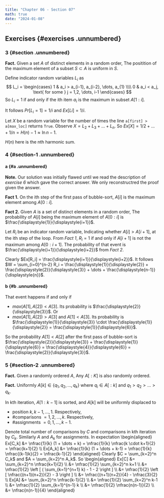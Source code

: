 ```yaml
---
title: "Chapter 06 - Section 07"
math: true
date: "2024-01-08"
---
```


$\newcommand{\nfrac}[2]{\frac{\displaystyle{#1}}{\displaystyle{#2}}}$

## Exercises {#exercises .unnumbered}

### 3 {#section .unnumbered}

**Fact.** Given a set $A$ of distinct elements in a random order, The positition of the maximum element of a subset $S \subset A$ is uniform in $S$.

Define indicator random variables $L_i$ as
$$
L_i =
    \begin{cases} 
        1 & a_i > a_{i-1}, a_{i-2}, \dots, a_{1} \\\\
        0 & a_i < a_j, \text{ for some } j = 1,2, \dots, i-1 
    \end{cases}
$$
So $L_i = 1$ if and only if the ith item $a_i$ is the maximum in subset $A[1:i]$.

It follows $Pr[L_i = 1] = 1/i$ and $Ex[Li] = 1/i$.

Let $X$ be a random variable for the number of times the line `a[first] > a[max_loc]` returns `True`. Observe $X = L_2 + L_3 + \dots + L_n$. So $Ex[X] = 1/2 + \dots + 1/n = H(n) - 1 \approx \ln n - 1$.

$H(n)$ here is the nth harmonic sum.


### 4 {#section-1 .unnumbered}

#### a {#a .unnumbered}

**Note.** Our solution was initially flawed until we read the description of *exercise 6* which gave the correct answer. We only reconstructred the proof given the answer.

**Fact 1.** On the ith step of the first pass of bubble-sort, $A[i]$ is the maximum element among $A[0:i]$.

**Fact 2.** Given $A$ is a set of distinct elements in a random order, The probability of $A[i]$ being the maximum element of $A[0:i]$ is $\frac{\displaystyle{1}}{\displaystyle{i+1}}$.

Let $R_i$ be an indicator random variable, Indicating whether $A[i] > A[i+1]$, at the ith step of the loop. From *Fact 1*, $R_i = 1$ if and only if $A[i+1]$ is not the maximum among $A[0:i+1]$. The probability of that event is $\frac{\displaystyle{i+1}}{\displaystyle{i+2}}$ from *Fact 2*.

Clearly $Ex[R_i] = \frac{\displaystyle{i+1}}{\displaystyle{i+2}}$. It follows $W = \sum_{i=0}^{n-2} R_i = \frac{\displaystyle{1}}{\displaystyle{2}} + \frac{\displaystyle{2}}{\displaystyle{3}} + \dots + \frac{\displaystyle{n-1}}{\displaystyle{n}}$.

#### b {#b .unnumbered}

That event happens if and only if
- $max(A[1], A[2]) < A[3]$. Its probability is $\frac{\displaystyle{2}}{\displaystyle{3}}$. Or
- $max(A[1], A[2]) > A[3]$ and $A[1] < A[3]$. Its probability is $\frac{\displaystyle{1}}{\displaystyle{3}} \cdot \frac{\displaystyle{1}}{\displaystyle{2}} = \frac{\displaystyle{1}}{\displaystyle{6}}$.

So the probability $A[1] < A[2]$ after the first pass of bubble-sort is $\frac{\displaystyle{2}}{\displaystyle{3}} + \frac{\displaystyle{1}}{\displaystyle{6}} = \frac{\displaystyle{4}}{\displaystyle{6}} = \frac{\displaystyle{2}}{\displaystyle{3}}$.


### 5 {#section-2 .unnumbered}

**Fact.** Given a randomly ordered $A$, Any $A[:K]$ is also randomly ordered.

**Fact.** Uniformly $A[k] \in \{ q_1, q_2, \dots, q_k \}$ where $q_i \in A[:k]$ and $q_1 > q_2 > \dots > q_k$.

In kth iteration, $A[1:k-1]$ is sorted, and $A[k]$ will be uniformly displaced to
- position $k, k-1, \dots, 1$. Respectively,
- #comparisons $= 1,2, \dots, k$. Respectively,
- #assignments $= 0, 1, \dots, k-1$.

Denote total number of comparisons by $C$ and comparisons in kth iteration by $C_k$. Similarly $A$ and $A_k$ for assignments. In expectation
\begin{aligned}
    Ex[C_k] &= \nfrac{1}{k} (1 + \dots + k) = \nfrac{1}{k} \nfrac{k \cdot k+1}{2} = \nfrac{k+1}{2} \\\\
    Ex[A_k] &= \nfrac{1}{k} (1 + \dots + k-1) = \nfrac{1}{k} \nfrac{(k-1)k}{2} = \nfrac{k-1}{2}
\end{aligned}
Clearly $C = \sum_{k=2}^n C_k$ and $A = \sum_{k=2}^n A_k$. So
\begin{aligned}
    Ex[C] &= \sum_{k=2}^n \nfrac{k+1}{2} \\\\
          &= \nfrac{1}{2} \sum_{k=2}^n k+1 \\\\
          &= \nfrac{1}{2} \left [ ( \sum_{k=1}^{n+1} k) - 1 - 2 \right ] \\\\
          &= \nfrac{1}{2} \left [ \nfrac{(n+1)(n+2)}{2} - 3 \right ] \\\\
          &= \nfrac{(n+1)(n+2)}{4} - \nfrac{3}{2} \\\\
    Ex[A] &= \sum_{k=2}^n \nfrac{k-1}{2} \\\\
          &= \nfrac{1}{2} \sum_{k=2}^n k-1 \\\\
          &= \nfrac{1}{2} \sum_{k=1}^{n-1} k \\\\
          &= \nfrac{1}{2} \nfrac{n(n-1)}{2} \\\\
          &= \nfrac{n(n-1)}{4}
\end{aligned}
